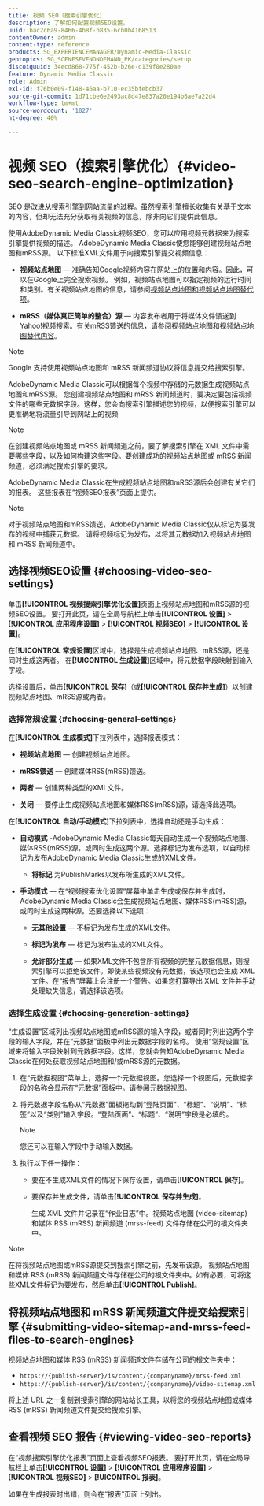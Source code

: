 ```yaml
---
title: 视频 SEO（搜索引擎优化）
description: 了解如何配置视频SEO设置。
uuid: bac2c6a9-8466-4b8f-b835-6cb0b4168513
contentOwner: admin
content-type: reference
products: SG_EXPERIENCEMANAGER/Dynamic-Media-Classic
geptopics: SG_SCENESEVENONDEMAND_PK/categories/setup
discoiquuid: 34ecd868-775f-452b-b26e-d139f0e280ae
feature: Dynamic Media Classic
role: Admin
exl-id: f76b0e09-f148-46aa-b710-ec35bfebcb37
source-git-commit: 1d71cbe6e2493ac8d47e837a20e194b6ae7a22d4
workflow-type: tm+mt
source-wordcount: '1027'
ht-degree: 40%

---
```


# 视频 SEO（搜索引擎优化）{#video-seo-search-engine-optimization}

SEO 是改进从搜索引擎到网站流量的过程。虽然搜索引擎擅长收集有关基于文本的内容，但却无法充分获取有关视频的信息，除非向它们提供此信息。

使用AdobeDynamic Media Classic视频SEO，您可以应用视频元数据来为搜索引擎提供视频的描述。 AdobeDynamic Media Classic使您能够创建视频站点地图和mRSS源。 以下标准XML文件用于向搜索引擎提交视频信息：

* **视频站点地图**  — 准确告知Google视频内容在网站上的位置和内容。因此，可以在Google上完全搜索视频。 例如，视频站点地图可以指定视频的运行时间和类别。有关视频站点地图的信息，请参阅[视频站点地图和视频站点地图替代项](https://developers.google.com/search/docs/advanced/sitemaps/video-sitemaps?visit_id=637558394348624754-567115452&amp;rd=1)。

* **mRSS（媒体真正简单的整合）源**  — 内容发布者用于将媒体文件馈送到Yahoo!视频搜索。有关mRSS馈送的信息，请参阅[视频站点地图和视频站点地图替代内容](https://developers.google.com/search/docs/advanced/sitemaps/video-sitemaps?visit_id=637558394348624754-567115452&amp;rd=1)。

>[!NOTE]
>
>Google 支持使用视频站点地图和 mRSS 新闻频道协议将信息提交给搜索引擎。

AdobeDynamic Media Classic可以根据每个视频中存储的元数据生成视频站点地图和mRSS源。 您创建视频站点地图和 mRSS 新闻频道时，要决定要包括视频文件的哪些元数据字段。这样，您会向搜索引擎描述您的视频，以便搜索引擎可以更准确地将流量引导到网站上的视频

>[!NOTE]
>
>在创建视频站点地图或 mRSS 新闻频道之前，要了解搜索引擎在 XML 文件中需要哪些字段，以及如何构建这些字段。要创建成功的视频站点地图或 mRSS 新闻频道，必须满足搜索引擎的要求。

AdobeDynamic Media Classic在生成视频站点地图和mRSS源后会创建有关它们的报表。 这些报表在“视频SEO报表”页面上提供。

>[!NOTE]
>
>对于视频站点地图和mRSS馈送，AdobeDynamic Media Classic仅从标记为要发布的视频中捕获元数据。 请将视频标记为发布，以将其元数据加入视频站点地图和 mRSS 新闻频道中。

## 选择视频SEO设置 {#choosing-video-seo-settings}

单击&#x200B;**[!UICONTROL 视频搜索引擎优化设置]**&#x200B;页面上视频站点地图和mRSS源的视频SEO设置。 要打开此页，请在全局导航栏上单击&#x200B;**[!UICONTROL 设置]** > **[!UICONTROL 应用程序设置]** > **[!UICONTROL 视频SEO]** > **[!UICONTROL 设置]**。

在&#x200B;**[!UICONTROL 常规设置]**&#x200B;区域中，选择是生成视频站点地图、mRSS源，还是同时生成这两者。 在&#x200B;**[!UICONTROL 生成设置]**&#x200B;区域中，将元数据字段映射到输入字段。

选择设置后，单击&#x200B;**[!UICONTROL 保存]**（或&#x200B;**[!UICONTROL 保存并生成]**）以创建视频站点地图、mRSS源或两者。

### 选择常规设置 {#choosing-general-settings}

在&#x200B;**[!UICONTROL 生成模式]**&#x200B;下拉列表中，选择报表模式：

* **视频站点地图**  — 创建视频站点地图。

* **mRSS馈送**  — 创建媒体RSS(mRSS)馈送。

* **两者**  — 创建两种类型的XML文件。

* **关闭**  — 要停止生成视频站点地图和媒体RSS(mRSS)源，请选择此选项。

在&#x200B;**[!UICONTROL 自动/手动模式]**&#x200B;下拉列表中，选择自动还是手动生成：

* **自动模式**  -AdobeDynamic Media Classic每天自动生成一个视频站点地图、媒体RSS(mRSS)源，或同时生成这两个源。选择标记为发布选项，以自动标记为发布AdobeDynamic Media Classic生成的XML文件。

   * **将标记** 为PublishMarks以发布所生成的XML文件。

* **手动模式**  — 在“视频搜索优化设置”屏幕中单击生成或保存并生成时，AdobeDynamic Media Classic会生成视频站点地图、媒体RSS(mRSS)源，或同时生成这两种源。还要选择以下选项：

   * **无其他设置**  — 不标记为发布生成的XML文件。

   * **标记为发布**  — 标记为发布生成的XML文件。

   * **允许部分生成**  — 如果XML文件不包含所有视频的完整元数据信息，则搜索引擎可以拒绝该文件。即使某些视频没有元数据，该选项也会生成 XML 文件。在“报告”屏幕上会注册一个警告。如果您打算导出 XML 文件并手动处理缺失信息，请选择该选项。

### 选择生成设置 {#choosing-generation-settings}

“生成设置”区域列出视频站点地图或mRSS源的输入字段，或者同时列出这两个字段的输入字段，并在“元数据”面板中列出元数据字段的名称。 使用“常规设置”区域来将输入字段映射到元数据字段。这样，您就会告知AdobeDynamic Media Classic在何处获取视频站点地图和/或mRSS源的元数据。

1. 在“元数据视图”菜单上，选择一个元数据视图。您选择一个视图后，元数据字段的名称会显示在“元数据”面板中。请参阅[元数据视图](application-setup.md#metadata_views)。
1. 将元数据字段名称从“元数据”面板拖动到“登陆页面”、“标题”、“说明”、“标签”以及“类别”输入字段。“登陆页面”、“标题”、“说明”字段是必填的。

   >[!NOTE]
   >
   >您还可以在输入字段中手动输入数据。

1. 执行以下任一操作：

   * 要在不生成XML文件的情况下保存设置，请单击&#x200B;**[!UICONTROL 保存]**。
   * 要保存并生成文件，请单击&#x200B;**[!UICONTROL 保存并生成]**。

      生成 XML 文件并记录在“作业日志”中。视频站点地图 (video-sitemap) 和媒体 RSS (mRSS) 新闻频道 (mrss-feed) 文件存储在公司的根文件夹中。

>[!NOTE]
>
>在将视频站点地图或mRSS源提交到搜索引擎之前，先发布该源。 视频站点地图和媒体 RSS (mRSS) 新闻频道文件存储在公司的根文件夹中。如有必要，可将这些XML文件标记为要发布，然后单击&#x200B;**[!UICONTROL Publish]**。

## 将视频站点地图和 mRSS 新闻频道文件提交给搜索引擎 {#submitting-video-sitemap-and-mrss-feed-files-to-search-engines}

视频站点地图和媒体 RSS (mRSS) 新闻频道文件存储在公司的根文件夹中：

* `https://{publish-server}/is/content/{companyname}/mrss-feed.xml`
* `https://{publish-server}/is/content/{companyname}/video-sitemap.xml`

将上述 URL 之一复制到搜索引擎的网站站长工具，以将您的视频站点地图或媒体 RSS (mRSS) 新闻频道文件提交给搜索引擎。

## 查看视频 SEO 报告 {#viewing-video-seo-reports}

在“视频搜索引擎优化报表”页面上查看视频SEO报表。 要打开此页，请在全局导航栏上单击&#x200B;**[!UICONTROL 设置]** > **[!UICONTROL 应用程序设置]** > **[!UICONTROL 视频SEO]** > **[!UICONTROL 报表]**。

如果在生成报表时出错，则会在“报表”页面上列出。
